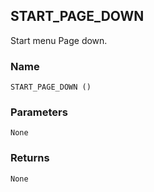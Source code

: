 ## START\_PAGE\_DOWN

Start menu Page down.


### Name

`START_PAGE_DOWN ()`


### Parameters

`None`


### Returns

`None`
